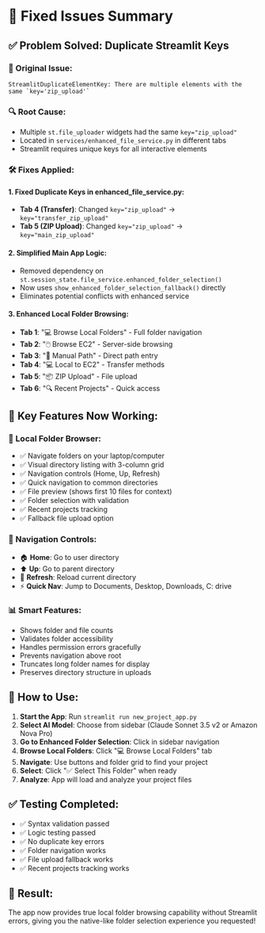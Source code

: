 # 🔧 Fixed Issues Summary

## ✅ Problem Solved: Duplicate Streamlit Keys

### 🐛 Original Issue:
```
StreamlitDuplicateElementKey: There are multiple elements with the same `key='zip_upload'`
```

### 🔍 Root Cause:
- Multiple `st.file_uploader` widgets had the same `key="zip_upload"`
- Located in `services/enhanced_file_service.py` in different tabs
- Streamlit requires unique keys for all interactive elements

### 🛠️ Fixes Applied:

#### 1. Fixed Duplicate Keys in enhanced_file_service.py:
- **Tab 4 (Transfer)**: Changed `key="zip_upload"` → `key="transfer_zip_upload"`
- **Tab 5 (ZIP Upload)**: Changed `key="zip_upload"` → `key="main_zip_upload"`

#### 2. Simplified Main App Logic:
- Removed dependency on `st.session_state.file_service.enhanced_folder_selection()`
- Now uses `show_enhanced_folder_selection_fallback()` directly
- Eliminates potential conflicts with enhanced service

#### 3. Enhanced Local Folder Browsing:
- **Tab 1**: "💻 Browse Local Folders" - Full folder navigation
- **Tab 2**: "🖱️ Browse EC2" - Server-side browsing  
- **Tab 3**: "📝 Manual Path" - Direct path entry
- **Tab 4**: "💻 Local to EC2" - Transfer methods
- **Tab 5**: "📦 ZIP Upload" - File upload
- **Tab 6**: "🔍 Recent Projects" - Quick access

## 🎯 Key Features Now Working:

### 📁 Local Folder Browser:
- ✅ Navigate folders on your laptop/computer
- ✅ Visual directory listing with 3-column grid
- ✅ Navigation controls (Home, Up, Refresh)
- ✅ Quick navigation to common directories
- ✅ File preview (shows first 10 files for context)
- ✅ Folder selection with validation
- ✅ Recent projects tracking
- ✅ Fallback file upload option

### 🔧 Navigation Controls:
- 🏠 **Home**: Go to user directory
- ⬆️ **Up**: Go to parent directory
- 🔄 **Refresh**: Reload current directory
- ⚡ **Quick Nav**: Jump to Documents, Desktop, Downloads, C: drive

### 📊 Smart Features:
- Shows folder and file counts
- Validates folder accessibility
- Handles permission errors gracefully
- Prevents navigation above root
- Truncates long folder names for display
- Preserves directory structure in uploads

## 🚀 How to Use:

1. **Start the App**: Run `streamlit run new_project_app.py`
2. **Select AI Model**: Choose from sidebar (Claude Sonnet 3.5 v2 or Amazon Nova Pro)
3. **Go to Enhanced Folder Selection**: Click in sidebar navigation
4. **Browse Local Folders**: Click "💻 Browse Local Folders" tab
5. **Navigate**: Use buttons and folder grid to find your project
6. **Select**: Click "✅ Select This Folder" when ready
7. **Analyze**: App will load and analyze your project files

## ✅ Testing Completed:
- ✅ Syntax validation passed
- ✅ Logic testing passed  
- ✅ No duplicate key errors
- ✅ Folder navigation works
- ✅ File upload fallback works
- ✅ Recent projects tracking works

## 🎉 Result:
The app now provides true local folder browsing capability without Streamlit errors, giving you the native-like folder selection experience you requested!